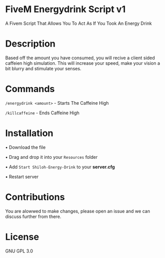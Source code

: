 # FiveM Energydrink Script v1
A Fivem Script That Allows You To Act As If You Took An Energy Drink
# Description
Based off the amount you have consumed, you will recive a client sided caffeien high simulation. This will increase your speed, make your vision a bit blurry and stimulate your senses.
# Commands
``/energydrink <amount>`` - Starts The Caffeine High

``/killcaffeine`` - Ends Caffeine High


# Installation 
 • Download the file
 
 • Drag and drop it into your ``Resources`` folder
 
 • Add ``Start Shiloh-Energy-Drink`` to your **server.cfg**
 
 • Restart server
 
 # Contributions
 You are alowwed to make changes, please open an issue and we can discuss further from there. 

# License
GNU GPL 3.0
